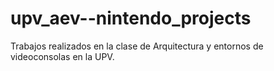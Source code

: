 # upv_aev--nintendo_projects
Trabajos realizados en la clase de Arquitectura y entornos de videoconsolas en la UPV.

